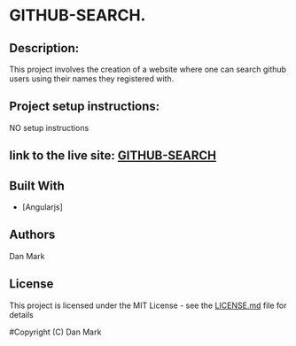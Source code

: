# GITHUB-SEARCH.

## Description: 
This project involves the creation of a website where one can search github users using their names they registered with.

## Project setup instructions:
NO setup instructions

## link to the live site: <a href="https://markdan58.github.io/github-search/"> GITHUB-SEARCH <a>

## Built With

* [Angularjs]

## Authors 
Dan Mark

## License
This project is licensed under the MIT License - see the [LICENSE.md](LICENSE.md) file for details

#Copyright (C) 
Dan Mark